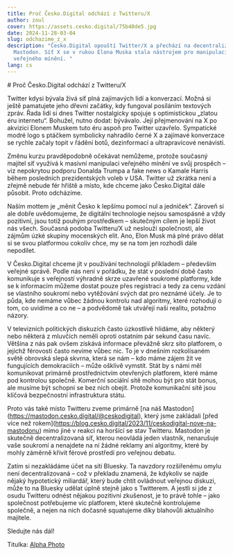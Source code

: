 ```yaml
---
title: Proč Česko.Digital odchází z Twitteru/X
author: zoul
cover: https://assets.cesko.digital/75b40de5.jpg
date: 2024-11-28-03-04
slug: odchazime_z_x
description: "Česko.Digital opouští Twitter/X a přechází na decentralizovaný
  Mastodon. Síť X se v rukou Elona Muska stala nástrojem pro manipulaci
  veřejného mínění. "
lang: cs
---
```

\# Proč Česko.Digital odchází z Twitteru/X



Twitter kdysi bývala živá síť plná zajímavých lidí a konverzací. Možná si ještě pamatujete jeho dřevní začátky, kdy fungoval posíláním textových zpráv. Řada lidí si dnes Twitter nostalgicky spojuje s optimistickou „zlatou éru internetu“. Bohužel, nutno dodat: bývávalo. Její přejmenování na X po akvizici Elonem Muskem tuto éru aspoň pro Twitter uzavřelo. Sympatické modré logo s ptáčkem symbolicky nahradilo černé X a zajímavé konverzace se rychle začaly topit v řádění botů, dezinformací a ultrapravicové nenávisti.



Změnu kurzu pravděpodobně očekávat nemůžeme, protože současný majitel síť využívá k masivní manipulaci veřejného mínění ve svůj prospěch – viz nepokrytou podporu Donalda Trumpa a fake news o Kamale Harris během posledních prezidentských voleb v USA. Twitter už zkrátka není a zřejmě nebude fér hřiště a místo, kde chceme jako Česko.Digital dále působit. Proto odcházíme.



Naším mottem je „měnit Česko k lepšímu pomocí nul a jedniček“. Zároveň si ale dobře uvědomujeme, že digitální technologie nejsou samospásné a vždy pozitivní, jsou totiž pouhým prostředkem – skutečným cílem je lepší život nás všech. Současná podoba Twitteru/X už neslouží společnosti, ale zájmům úzké skupiny mocenských elit. Ano, Elon Musk má plné právo dělat si se svou platformou cokoliv chce, my se na tom jen rozhodli dále nepodílet.



V Česko.Digital chceme jít v používání technologií příkladem – především veřejné správě. Podle nás není v pořádku, že stát v poslední době často komunikuje s veřejností výhradně skrze uzavřené soukromé platformy, kde se k informacím můžeme dostat pouze přes registraci a tedy za cenu vzdání se vlastního soukromí nebo vytěžování svých dat pro neznámé účely. Je to půda, kde nemáme vůbec žádnou kontrolu nad algoritmy, které rozhodují o tom, co uvidíme a co ne – a podvědomě tak utvářejí naši realitu, potažmo názory.



V televizních politických diskuzích často úzkostlivě hlídáme, aby některý nebo některá z mluvčích neměli oproti ostatním pár sekund času navíc. Většina z nás pak ovšem získává informace převážně skrz síto platforem, o jejichž férovosti často nevíme vůbec nic. To je v dnešním rozkolísaném světě obrovská slepá skvrna, která se nám – kdo máme zájem žít ve fungujících demokraciích – může ošklivě vymstít. Stát by s námi měl komunikovat primárně prostřednictvím otevřených platforem, které máme pod kontrolou společně. Komerční sociální sítě mohou být pro stát bonus, ale musíme být schopni se bez nich obejít. Protože komunikační sítě jsou klíčová bezpečnostní infrastruktura státu.



Proto vás také místo Twitteru zveme primárně \[na náš Mastodon](https://mastodon.cesko.digital/@ceskodigital), který jsme zakládali \[před více než rokem](https://blog.cesko.digital/2023/11/ceskodigital-nove-na-mastodonu) mimo jiné v reakci na horšící se stav Twitteru. Mastodon je skutečně decentralizovaná síť, kterou neovládá jeden vlastník, nenarušuje vaše soukromí a nenajdete na ní žádné reklamy ani algoritmy, které by mohly záměrně křivit férové prostředí pro veřejnou debatu.



Zatím si nezakládáme účet na síti Bluesky. Ta navzdory rozšířenému omylu není  decentralizovaná – což v překladu znamená, že kdykoliv se najde nějaký hypotetický miliardář, který bude chtít ovládnout veřejnou diskuzi, může to na Bluesky udělat úplně stejně jako s Twitterem. A jestli si jde z osudu Twitteru odnést nějakou pozitivní zkušenost, je to právě tohle – jako společnost potřebujeme víc platforem, které skutečně kontrolujeme společně, a nejen na nich dočasně squatujeme díky blahovůli aktuálního majitele. 



Sledujte nás dál\!



Titulka: [Alpha Photo](https://www.flickr.com/photos/196993421@N03/52680674516)
